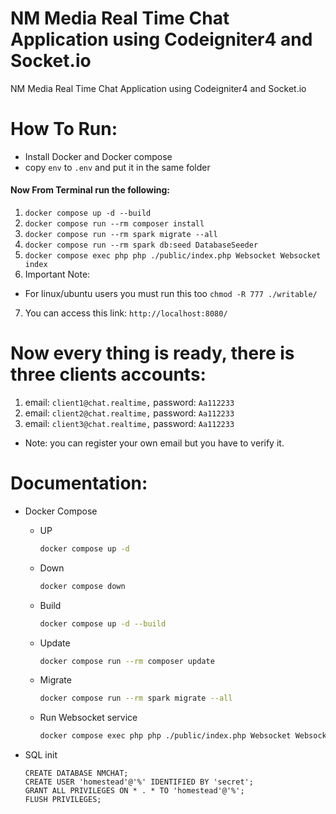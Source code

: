 # NM Media Real Time Chat Application using Codeigniter4 and Socket.io

NM Media Real Time Chat Application using Codeigniter4 and Socket.io

# How To Run:
- Install Docker and Docker compose
- copy `env` to `.env` and put it in the same folder
####  Now From Terminal run the following:
1. `docker compose up -d --build`
2. `docker compose run --rm composer install`
3. `docker compose run --rm spark migrate --all`
4. `docker compose run --rm spark db:seed DatabaseSeeder`
5. `docker compose exec php php ./public/index.php Websocket Websocket index`
6. Important Note:
- For linux/ubuntu users you must run this too `chmod -R 777 ./writable/`
7. You can access this link: `http://localhost:8080/`

# Now every thing is ready, there is three clients accounts:
1. email: `client1@chat.realtime,` password: `Aa112233`
2. email: `client2@chat.realtime,` password: `Aa112233`
3. email: `client3@chat.realtime,` password: `Aa112233`
- Note: you can register your own email but you have to verify it.

# Documentation:

- Docker Compose
    - UP
        ``` bash
        docker compose up -d 
        ```
    - Down
        ``` bash
        docker compose down
        ```
    - Build
        ```bash
        docker compose up -d --build
        ```
    - Update
        ```bash
        docker compose run --rm composer update
        ```
    - Migrate
        ```bash
        docker compose run --rm spark migrate --all
        ```
    - Run Websocket service
        ```bash
        docker compose exec php php ./public/index.php Websocket Websocket index
        ```

- SQL init
    ```mysql
    CREATE DATABASE NMCHAT;
    CREATE USER 'homestead'@'%' IDENTIFIED BY 'secret';
    GRANT ALL PRIVILEGES ON * . * TO 'homestead'@'%';
    FLUSH PRIVILEGES;
    ```
